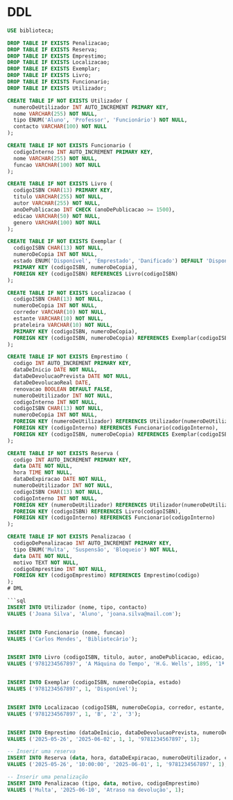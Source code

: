 # DDL
```sql
USE biblioteca;

DROP TABLE IF EXISTS Penalizacao;
DROP TABLE IF EXISTS Reserva;
DROP TABLE IF EXISTS Emprestimo;
DROP TABLE IF EXISTS Localizacao;
DROP TABLE IF EXISTS Exemplar;
DROP TABLE IF EXISTS Livro;
DROP TABLE IF EXISTS Funcionario;
DROP TABLE IF EXISTS Utilizador;

CREATE TABLE IF NOT EXISTS Utilizador (
  numeroDeUtilizador INT AUTO_INCREMENT PRIMARY KEY,
  nome VARCHAR(255) NOT NULL,
  tipo ENUM('Aluno', 'Professor', 'Funcionário') NOT NULL,
  contacto VARCHAR(100) NOT NULL
);

CREATE TABLE IF NOT EXISTS Funcionario (
  codigoInterno INT AUTO_INCREMENT PRIMARY KEY,
  nome VARCHAR(255) NOT NULL,
  funcao VARCHAR(100) NOT NULL
);

CREATE TABLE IF NOT EXISTS Livro (
  codigoISBN CHAR(13) PRIMARY KEY,
  titulo VARCHAR(255) NOT NULL,
  autor VARCHAR(255) NOT NULL,
  anoDePublicacao INT CHECK (anoDePublicacao >= 1500),
  edicao VARCHAR(50) NOT NULL,
  genero VARCHAR(100) NOT NULL
);

CREATE TABLE IF NOT EXISTS Exemplar (
  codigoISBN CHAR(13) NOT NULL,
  numeroDeCopia INT NOT NULL,
  estado ENUM('Disponível', 'Emprestado', 'Danificado') DEFAULT 'Disponível',
  PRIMARY KEY (codigoISBN, numeroDeCopia),
  FOREIGN KEY (codigoISBN) REFERENCES Livro(codigoISBN)
);

CREATE TABLE IF NOT EXISTS Localizacao (
  codigoISBN CHAR(13) NOT NULL,
  numeroDeCopia INT NOT NULL,
  corredor VARCHAR(10) NOT NULL,
  estante VARCHAR(10) NOT NULL,
  prateleira VARCHAR(10) NOT NULL,
  PRIMARY KEY (codigoISBN, numeroDeCopia),
  FOREIGN KEY (codigoISBN, numeroDeCopia) REFERENCES Exemplar(codigoISBN, numeroDeCopia)
);

CREATE TABLE IF NOT EXISTS Emprestimo (
  codigo INT AUTO_INCREMENT PRIMARY KEY,
  dataDeInicio DATE NOT NULL,
  dataDeDevolucaoPrevista DATE NOT NULL,
  dataDeDevolucaoReal DATE,
  renovacao BOOLEAN DEFAULT FALSE,
  numeroDeUtilizador INT NOT NULL,
  codigoInterno INT NOT NULL,
  codigoISBN CHAR(13) NOT NULL,
  numeroDeCopia INT NOT NULL,
  FOREIGN KEY (numeroDeUtilizador) REFERENCES Utilizador(numeroDeUtilizador),
  FOREIGN KEY (codigoInterno) REFERENCES Funcionario(codigoInterno),
  FOREIGN KEY (codigoISBN, numeroDeCopia) REFERENCES Exemplar(codigoISBN, numeroDeCopia)
);

CREATE TABLE IF NOT EXISTS Reserva (
  codigo INT AUTO_INCREMENT PRIMARY KEY,
  data DATE NOT NULL,
  hora TIME NOT NULL,
  dataDeExpiracao DATE NOT NULL,
  numeroDeUtilizador INT NOT NULL,
  codigoISBN CHAR(13) NOT NULL,
  codigoInterno INT NOT NULL,
  FOREIGN KEY (numeroDeUtilizador) REFERENCES Utilizador(numeroDeUtilizador),
  FOREIGN KEY (codigoISBN) REFERENCES Livro(codigoISBN),
  FOREIGN KEY (codigoInterno) REFERENCES Funcionario(codigoInterno)
);

CREATE TABLE IF NOT EXISTS Penalizacao (
  codigoDePenalizacao INT AUTO_INCREMENT PRIMARY KEY,
  tipo ENUM('Multa', 'Suspensão', 'Bloqueio') NOT NULL,
  data DATE NOT NULL,
  motivo TEXT NOT NULL,
  codigoEmprestimo INT NOT NULL,
  FOREIGN KEY (codigoEmprestimo) REFERENCES Emprestimo(codigo)
);
# DML

```sql
INSERT INTO Utilizador (nome, tipo, contacto)
VALUES ('Joana Silva', 'Aluno', 'joana.silva@mail.com');


INSERT INTO Funcionario (nome, funcao)
VALUES ('Carlos Mendes', 'Bibliotecário');


INSERT INTO Livro (codigoISBN, titulo, autor, anoDePublicacao, edicao, genero)
VALUES ('9781234567897', 'A Máquina do Tempo', 'H.G. Wells', 1895, '1ª', 'Ficção Científica');


INSERT INTO Exemplar (codigoISBN, numeroDeCopia, estado)
VALUES ('9781234567897', 1, 'Disponível');


INSERT INTO Localizacao (codigoISBN, numeroDeCopia, corredor, estante, prateleira)
VALUES ('9781234567897', 1, 'B', '2', '3');


INSERT INTO Emprestimo (dataDeInicio, dataDeDevolucaoPrevista, numeroDeUtilizador, codigoInterno, codigoISBN, numeroDeCopia)
VALUES ('2025-05-26', '2025-06-02', 1, 1, '9781234567897', 1);

-- Inserir uma reserva
INSERT INTO Reserva (data, hora, dataDeExpiracao, numeroDeUtilizador, codigoISBN, codigoInterno)
VALUES ('2025-05-26', '10:00:00', '2025-06-01', 1, '9781234567897', 1);

-- Inserir uma penalização
INSERT INTO Penalizacao (tipo, data, motivo, codigoEmprestimo)
VALUES ('Multa', '2025-06-10', 'Atraso na devolução', 1);


